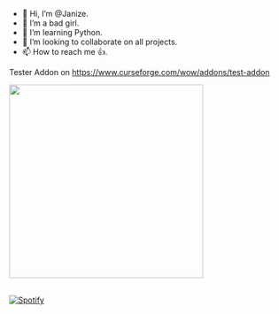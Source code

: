 - 👋 Hi, I’m @Janize.
- 👀 I’m a bad girl.
- 🌱 I’m learning Python.
- 💞️ I’m looking to collaborate on all projects.
- 📫 How to reach me 👍.


Tester Addon on https://www.curseforge.com/wow/addons/test-addon
<!---
Janize/Janize is a ✨ special ✨ repository because its `README.md` (this file) appears on your GitHub profile.
You can click the Preview link to take a look at your changes.
--->
[<img src="https://playsx.vercel.app/api/spotify-playing" alt="" width="350" />](https://open.spotify.com/user/31zivndcgbdsa4n7ldk4jtbbefd4)


<br> [![Spotify](https://sptfy.vercel.app/api/spotify)](https://open.spotify.com/user/31zivndcgbdsa4n7ldk4jtbbefd4)
